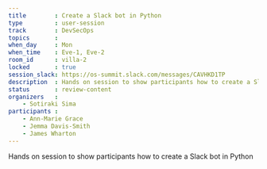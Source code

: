 ```yaml
---
title        : Create a Slack bot in Python
type         : user-session
track        : DevSecOps
topics       :
when_day     : Mon
when_time    : Eve-1, Eve-2
room_id      : villa-2
locked       : true
session_slack: https://os-summit.slack.com/messages/CAVHKD1TP
description  : Hands on session to show participants how to create a Slack bot in Python
status       : review-content
organizers   :
    - Sotiraki Sima
participants :
    - Ann-Marie Grace
    - Jemma Davis-Smith
    - James Wharton
---
```


Hands on session to show participants how to create a Slack bot in Python


